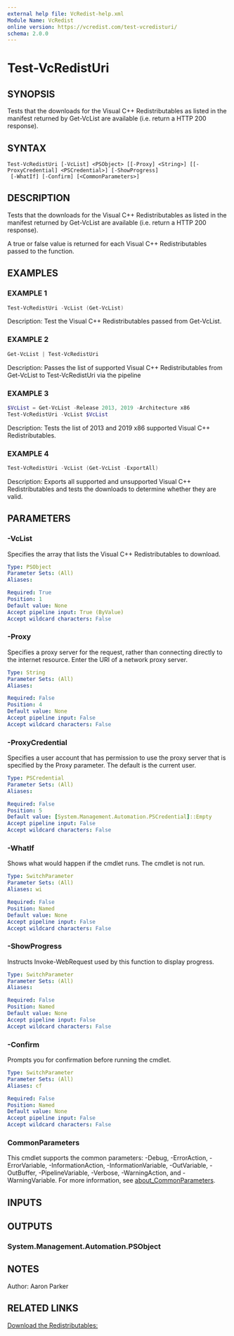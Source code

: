 ```yaml
---
external help file: VcRedist-help.xml
Module Name: VcRedist
online version: https://vcredist.com/test-vcredisturi/
schema: 2.0.0
---
```


# Test-VcRedistUri

## SYNOPSIS

Tests that the downloads for the Visual C++ Redistributables as listed in the manifest returned by Get-VcList are available (i.e. return a HTTP 200 response).

## SYNTAX

```
Test-VcRedistUri [-VcList] <PSObject> [[-Proxy] <String>] [[-ProxyCredential] <PSCredential>] [-ShowProgress]
 [-WhatIf] [-Confirm] [<CommonParameters>]
```

## DESCRIPTION

Tests that the downloads for the Visual C++ Redistributables as listed in the manifest returned by Get-VcList are available (i.e. return a HTTP 200 response).

A true or false value is returned for each Visual C++ Redistributables passed to the function.

## EXAMPLES

### EXAMPLE 1

```powershell
Test-VcRedistUri -VcList (Get-VcList)
```

Description:
Test the Visual C++ Redistributables passed from Get-VcList.

### EXAMPLE 2

```powershell
Get-VcList | Test-VcRedistUri
```

Description:
Passes the list of supported Visual C++ Redistributables from Get-VcList to Test-VcRedistUri via the pipeline

### EXAMPLE 3

```powershell
$VcList = Get-VcList -Release 2013, 2019 -Architecture x86
Test-VcRedistUri -VcList $VcList
```

Description:
Tests the list of 2013 and 2019 x86 supported Visual C++ Redistributables.

### EXAMPLE 4

```powershell
Test-VcRedistUri -VcList (Get-VcList -ExportAll)
```

Description:
Exports all supported and unsupported Visual C++ Redistributables and tests the downloads to determine whether they are valid.

## PARAMETERS

### -VcList

Specifies the array that lists the Visual C++ Redistributables to download.

```yaml
Type: PSObject
Parameter Sets: (All)
Aliases:

Required: True
Position: 1
Default value: None
Accept pipeline input: True (ByValue)
Accept wildcard characters: False
```

### -Proxy

Specifies a proxy server for the request, rather than connecting directly to the internet resource.
Enter the URI of a network proxy server.

```yaml
Type: String
Parameter Sets: (All)
Aliases:

Required: False
Position: 4
Default value: None
Accept pipeline input: False
Accept wildcard characters: False
```

### -ProxyCredential

Specifies a user account that has permission to use the proxy server that is specified by the Proxy parameter.
The default is the current user.

```yaml
Type: PSCredential
Parameter Sets: (All)
Aliases:

Required: False
Position: 5
Default value: [System.Management.Automation.PSCredential]::Empty
Accept pipeline input: False
Accept wildcard characters: False
```

### -WhatIf

Shows what would happen if the cmdlet runs.
The cmdlet is not run.

```yaml
Type: SwitchParameter
Parameter Sets: (All)
Aliases: wi

Required: False
Position: Named
Default value: None
Accept pipeline input: False
Accept wildcard characters: False
```

### -ShowProgress

Instructs Invoke-WebRequest used by this function to display progress.

```yaml
Type: SwitchParameter
Parameter Sets: (All)
Aliases:

Required: False
Position: Named
Default value: None
Accept pipeline input: False
Accept wildcard characters: False
```

### -Confirm
Prompts you for confirmation before running the cmdlet.

```yaml
Type: SwitchParameter
Parameter Sets: (All)
Aliases: cf

Required: False
Position: Named
Default value: None
Accept pipeline input: False
Accept wildcard characters: False
```

### CommonParameters
This cmdlet supports the common parameters: -Debug, -ErrorAction, -ErrorVariable, -InformationAction, -InformationVariable, -OutVariable, -OutBuffer, -PipelineVariable, -Verbose, -WarningAction, and -WarningVariable. For more information, see [about_CommonParameters](http://go.microsoft.com/fwlink/?LinkID=113216).

## INPUTS

## OUTPUTS

### System.Management.Automation.PSObject

## NOTES

Author: Aaron Parker


## RELATED LINKS

[Download the Redistributables:](https://vcredist.com/save-vcredist/)
